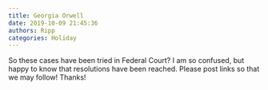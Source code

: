 ```yaml
---
title: Georgia Orwell
date: 2019-10-09 21:45:36
authors: Ripp
categories: Holiday
---
```


 So these cases have been tried in Federal Court?  I am so confused, but happy to know that resolutions have been reached. Please post links so that we may follow! Thanks!